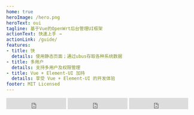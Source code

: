 ```yaml
---
home: true
heroImage: /hero.png
heroText: oui
tagline: 基于Vue的OpenWrt后台管理UI框架
actionText: 快速上手 →
actionLink: /guide/
features:
- title: 快
  details: 使用静态页面；通过ubus存取各种系统数据
- title: 多用户
  details: 支持多用户及权限管理
- title: Vue + Element-UI 加持
  details: 享受 Vue + Element-UI 的开发体验
footer: MIT Licensed
---
```


<iframe src="https://ghbtns.com/github-btn.html?user=zhaojh329&repo=oui&type=star&count=true&size=large" frameborder="0" scrolling="0" width="160px" height="30px"></iframe>
<iframe src="https://ghbtns.com/github-btn.html?user=zhaojh329&repo=oui&type=watch&count=true&size=large&v=2" frameborder="0" scrolling="0" width="160px" height="30px"></iframe>
<iframe src="https://ghbtns.com/github-btn.html?user=zhaojh329&repo=oui&type=fork&count=true&size=large" frameborder="0" scrolling="0" width="158px" height="30px"></iframe>
